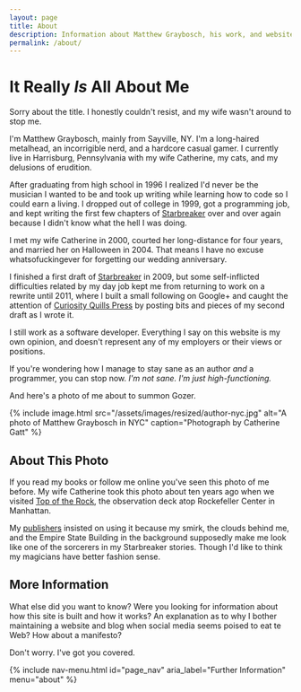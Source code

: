 ```yaml
---
layout: page
title: About
description: Information about Matthew Graybosch, his work, and website.
permalink: /about/
---
```

# It Really *Is* All About Me

Sorry about the title. I honestly couldn't resist, and my wife wasn't around to stop me. 

I'm Matthew Graybosch, mainly from Sayville, NY. I'm a long-haired metalhead, an incorrigible nerd, and a hardcore casual gamer. I currently live in Harrisburg, Pennsylvania with my wife Catherine, my cats, and my delusions of erudition. 

After graduating from high school in 1996 I realized I'd never be the musician I wanted to be and took up writing while learning how to code so I could earn a living. I dropped out of college in 1999, got a programming job, and kept writing the first few chapters of [Starbreaker](/stories/starbreaker/) over and over again because I didn't know what the hell I was doing.

I met my wife Catherine in 2000, courted her long-distance for four years, and married her on Halloween in 2004. That means I have no excuse whatsofuckingever for forgetting our wedding anniversary. 

I finished a first draft of [Starbreaker](/stories/starbreaker/) in 2009, but some self-inflicted difficulties related by my day job kept me from returning to work on a rewrite until 2011, where I built a small following on Google+ and caught the attention of [Curiosity Quills Press](https://curiosityquills.com) by posting bits and pieces of my second draft as I wrote it.

I still work as a software developer. Everything I say on this website is my own opinion, and doesn't represent any of my employers or their views or positions.

If you're wondering how I manage to stay sane as an author *and* a programmer, you can stop now. *I'm not sane. I'm just high-functioning.*

And here's a photo of me about to summon Gozer.

{% include image.html src="/assets/images/resized/author-nyc.jpg" alt="A photo of Matthew Graybosch in NYC" caption="Photograph by Catherine Gatt" %}

## About This Photo

If you read my books or follow me online you've seen this photo of me before. My wife Catherine took this photo about ten years ago when we visited [Top of the Rock](https://www.topoftherocknyc.com/), the observation deck atop Rockefeller Center in Manhattan.

My [publishers](https://curiosityquills.com) insisted on using it because my smirk, the clouds behind me, and the Empire State Building in the background supposedly make me look like one of the sorcerers in my Starbreaker stories. Though I'd like to think my magicians have better fashion sense.

## More Information

What else did you want to know? Were you looking for information about how this site is built and how it works? An explanation as to why I bother maintaining a website and blog when social media seems poised to eat te Web? How about a manifesto?

Don't worry. I've got you covered.

{% include nav-menu.html id="page_nav" aria_label="Further Information" menu="about" %}